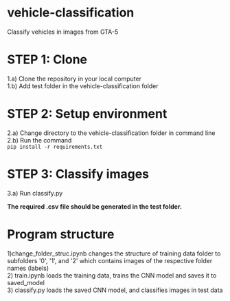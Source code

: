 # vehicle-classification
Classify vehicles in images from GTA-5
# STEP 1: Clone
1.a) Clone the repository in your local computer<br />
1.b) Add test folder in the vehicle-classification folder<br />
# STEP 2: Setup environment
2.a) Change directory to the vehicle-classification folder in command line<br />
2.b) Run the command<br />
```pip install -r requirements.txt```
# STEP 3: Classify images
3.a) Run classify.py 

<b>The required .csv file should be generated in the test folder.</b><br />

# Program structure
1)change_folder_struc.ipynb changes the structure of training data folder to subfolders '0', '1', and '2' which contains images of the respective folder names (labels) <br/>
2) train.ipynb loads the training data, trains the CNN model and saves it to saved_model <br/>
3) classify.py loads the saved CNN model, and classifies images in test data <br/>

